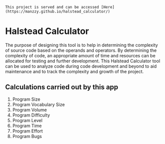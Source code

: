 `This project is served and can be accessed [Here](https://manzzy.github.io/halstead_calculator/)`
# Halstead Calculator
The purpose of designing this tool is to help in determining the complexity of source code based on the operands and operators. By determining the complexity of code, an appropriate amount of time and resources can be allocated for testing and further development. This Halstead Calculator tool can be used to analyze code during code development and beyond to aid maintenance and to track the complexity and growth of the project.

## Calculations carried out by this app
1. Program Size
2. Program Vocabulary Size
3. Program Volume
4. Program Difficulty
5. Program Level
6. Program Time
7. Program Effort
8. Program Bugs
